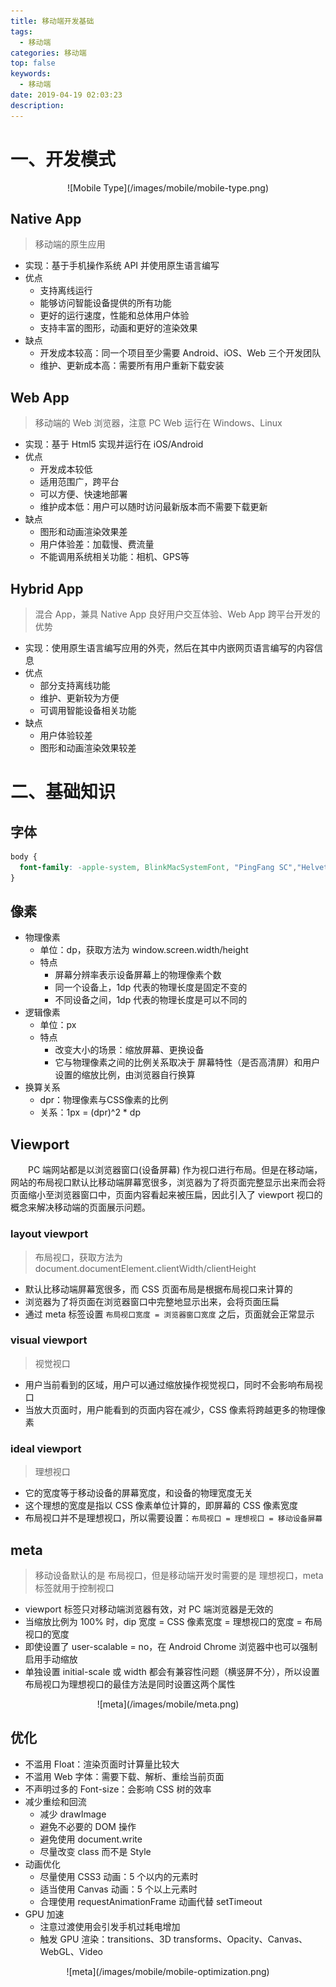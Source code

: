 ```yaml
---
title: 移动端开发基础
tags:
  - 移动端
categories: 移动端
top: false
keywords:
  - 移动端
date: 2019-04-19 02:03:23
description:
---
```


# 一、开发模式

  <div align="center">
    ![Mobile Type](/images/mobile/mobile-type.png) 
  </div> 

## Native App
> 移动端的原生应用

  * 实现：基于手机操作系统 API 并使用原生语言编写
  * 优点
    * 支持离线运行
    * 能够访问智能设备提供的所有功能
    * 更好的运行速度，性能和总体用户体验
    * 支持丰富的图形，动画和更好的渲染效果
  * 缺点
    * 开发成本较高：同一个项目至少需要 Android、iOS、Web 三个开发团队
    * 维护、更新成本高：需要所有用户重新下载安装


## Web App
> 移动端的 Web 浏览器，注意 PC Web 运行在 Windows、Linux 

  * 实现：基于 Html5 实现并运行在 iOS/Android
  * 优点
    * 开发成本较低
    * 适用范围广，跨平台
    * 可以方便、快速地部署
    * 维护成本低：用户可以随时访问最新版本而不需要下载更新
  * 缺点
    * 图形和动画渲染效果差
    * 用户体验差：加载慢、费流量
    * 不能调用系统相关功能：相机、GPS等


## Hybrid App
> 混合 App，兼具 Native App 良好用户交互体验、Web App 跨平台开发的优势

  * 实现：使用原生语言编写应用的外壳，然后在其中内嵌网页语言编写的内容信息
  * 优点
    * 部分支持离线功能
    * 维护、更新较为方便
    * 可调用智能设备相关功能
  * 缺点
    * 用户体验较差
    * 图形和动画渲染效果较差


# 二、基础知识

## 字体
  ```css
  body {
    font-family: -apple-system, BlinkMacSystemFont, "PingFang SC","Helvetica Neue",STHeiti,"Microsoft Yahei",Tahoma,Simsun,sans-serif;
  }
  ```


## 像素
  * 物理像素
    * 单位：dp，获取方法为 window.screen.width/height
    * 特点
      * 屏幕分辨率表示设备屏幕上的物理像素个数
      * 同一个设备上，1dp 代表的物理长度是固定不变的
      * 不同设备之间，1dp 代表的物理长度是可以不同的
  * 逻辑像素
    * 单位：px
    * 特点
      * 改变大小的场景：缩放屏幕、更换设备
      * 它与物理像素之间的比例关系取决于 屏幕特性（是否高清屏）和用户设置的缩放比例，由浏览器自行换算
  * 换算关系
    * dpr：物理像素与CSS像素的比例
    * 关系：1px = (dpr)^2 * dp


## Viewport
  <div style="text-indent: 2em">PC 端网站都是以浏览器窗口(设备屏幕) 作为视口进行布局。但是在移动端，网站的布局视口默认比移动端屏幕宽很多，浏览器为了将页面完整显示出来而会将页面缩小至浏览器窗口中，页面内容看起来被压扁，因此引入了 viewport 视口的概念来解决移动端的页面展示问题。</div>


### layout viewport  
> 布局视口，获取方法为 document.documentElement.clientWidth/clientHeight

  * 默认比移动端屏幕宽很多，而 CSS 页面布局是根据布局视口来计算的
  * 浏览器为了将页面在浏览器窗口中完整地显示出来，会将页面压扁
  * 通过 meta 标签设置 `布局视口宽度 = 浏览器窗口宽度` 之后，页面就会正常显示


### visual viewport
> 视觉视口

  * 用户当前看到的区域，用户可以通过缩放操作视觉视口，同时不会影响布局视口
  * 当放大页面时，用户能看到的页面内容在减少，CSS 像素将跨越更多的物理像素


### ideal viewport
> 理想视口

  * 它的宽度等于移动设备的屏幕宽度，和设备的物理宽度无关
  * 这个理想的宽度是指以 CSS 像素单位计算的，即屏幕的 CSS 像素宽度
  * 布局视口并不是理想视口，所以需要设置：`布局视口 = 理想视口 = 移动设备屏幕`

  
## meta
> 移动设备默认的是 布局视口，但是移动端开发时需要的是 理想视口，meta 标签就用于控制视口

  * viewport 标签只对移动端浏览器有效，对 PC 端浏览器是无效的
  * 当缩放比例为 100% 时，dip 宽度 = CSS 像素宽度 = 理想视口的宽度 = 布局视口的宽度
  * 即使设置了 user-scalable = no，在 Android Chrome 浏览器中也可以强制启用手动缩放
  * 单独设置 initial-scale 或 width 都会有兼容性问题（横竖屏不分），所以设置布局视口为理想视口的最佳方法是同时设置这两个属性
  

  <div align="center">
    ![meta](/images/mobile/meta.png) 
  </div> 
 

## 优化

  * 不滥用 Float：渲染页面时计算量比较大
  * 不滥用 Web 字体：需要下载、解析、重绘当前页面
  * 不声明过多的 Font-size：会影响 CSS 树的效率
  * 减少重绘和回流
    * 减少 drawImage
    * 避免不必要的 DOM 操作
    * 避免使用 document.write
    * 尽量改变 class 而不是 Style
  * 动画优化
    * 尽量使用 CSS3 动画：5 个以内的元素时
    * 适当使用 Canvas 动画：5 个以上元素时
    * 合理使用 requestAnimationFrame 动画代替 setTimeout
  * GPU 加速
    * 注意过渡使用会引发手机过耗电增加
    * 触发 GPU 渲染：transitions、3D transforms、Opacity、Canvas、WebGL、Video


  <div align="center">
    ![meta](/images/mobile/mobile-optimization.png) 
  </div> 



